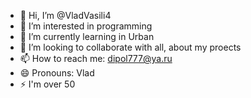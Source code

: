- 👋 Hi, I’m @VladVasili4
- 👀 I’m interested in programming
- 🌱 I’m currently learning in Urban
- 💞️ I’m looking to collaborate with all, about my proects
- 📫 How to reach me: dipol777@ya.ru
- 😄 Pronouns: Vlad
- ⚡ I'm over 50

<!---
VladVasili4/VladVasili4 is a ✨ special ✨ repository because its `README.md` (this file) appears on your GitHub profile.
You can click the Preview link to take a look at your changes.
--->
